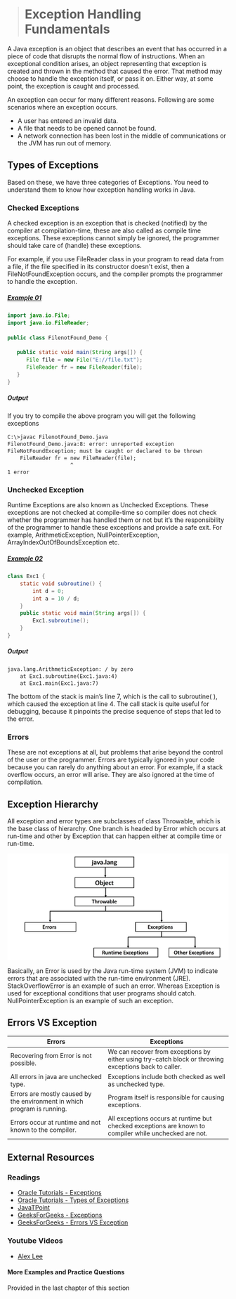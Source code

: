 ># Exception Handling Fundamentals

A Java exception is an object that describes an event that has occurred in a piece of code that disrupts the normal flow of instructions. When an exceptional condition arises, an object representing that exception is created and thrown in the method that caused the error. That method may choose to handle the exception itself, or pass it on. Either way, at some point, the exception is caught and processed.

An exception can occur for many different reasons. Following are some scenarios where an exception occurs.
* A user has entered an invalid data.
* A file that needs to be opened cannot be found.
* A network connection has been lost in the middle of communications or the JVM has run out of memory.

## Types of Exceptions

Based on these, we have three categories of Exceptions. You need to understand them to know how exception handling works in Java.

### Checked Exceptions

A checked exception is an exception that is checked (notified) by the compiler at compilation-time, these are also called as compile time exceptions. These exceptions cannot simply be ignored, the programmer should take care of (handle) these exceptions.

For example, if you use FileReader class in your program to read data from a file, if the file specified in its constructor doesn't exist, then a FileNotFoundException occurs, and the compiler prompts the programmer to handle the exception.

##### [Example 01](../20-Examples/13-Exception-Handling/01-Exception-Handling-Fundamentals/Example-01/)

```java
import java.io.File;
import java.io.FileReader;

public class FilenotFound_Demo {

   public static void main(String args[]) {		
      File file = new File("E://file.txt");
      FileReader fr = new FileReader(file); 
   }
}
```

##### Output
If you try to compile the above program you will get the following exceptions


    C:\>javac FilenotFound_Demo.java
    FilenotFound_Demo.java:8: error: unreported exception FileNotFoundException; must be caught or declared to be thrown
        FileReader fr = new FileReader(file);
                        ^
    1 error


### Unchecked Exception

Runtime Exceptions are also known as Unchecked Exceptions. These exceptions are not checked at compile-time so compiler does not check whether the programmer has handled them or not but it’s the responsibility of the programmer to handle these exceptions and provide a safe exit. For example, ArithmeticException, NullPointerException, ArrayIndexOutOfBoundsException etc.

##### [Example 02](../20-Examples/13-Exception-Handling/01-Exception-Handling-Fundamentals/Example-02/)

```java
class Exc1 {
    static void subroutine() {
        int d = 0;
        int a = 10 / d;
    }
    public static void main(String args[]) {
        Exc1.subroutine();
    }
}
```

##### Output

    java.lang.ArithmeticException: / by zero
        at Exc1.subroutine(Exc1.java:4)
        at Exc1.main(Exc1.java:7)


The bottom of the stack is main’s line 7, which is the call to subroutine( ), which caused the exception at line 4. The call stack is quite useful for debugging, because it pinpoints the precise sequence of steps that led to the error.


### Errors
These are not exceptions at all, but problems that arise beyond the control of the user or the programmer. Errors are typically ignored in your code because you can rarely do anything about an error. For example, if a stack overflow occurs, an error will arise. They are also ignored at the time of compilation.

## Exception Hierarchy
All exception and error types are subclasses of class Throwable, which is the base class of hierarchy. One branch is headed by Error which occurs at run-time and other by Exception that can happen either at compile time or run-time.

![Exception Hierarchy](images/hierarchy.PNG)

Basically, an Error is used by the Java run-time system (JVM) to indicate errors that are associated with the run-time environment (JRE). StackOverflowError is an example of such an error. Whereas Exception is used for exceptional conditions that user programs should catch. NullPointerException is an example of such an exception.

## Errors VS Exception

|Errors|Exceptions|
|------|----------|
|Recovering from Error is not possible.|We can recover from exceptions by either using try-catch block or throwing exceptions back to caller.|
|All errors in java are unchecked type.|Exceptions include both checked as well as unchecked type.|
|Errors are mostly caused by the environment in which program is running.|Program itself is responsible for causing exceptions.|
|Errors occur at runtime and not known to the compiler.|All exceptions occurs at runtime but checked exceptions are known to compiler while unchecked are not.|


## External Resources

### Readings

* [Oracle Tutorials - Exceptions](https://docs.oracle.com/javase/tutorial/essential/exceptions/definition.html)
* [Oracle Tutorials - Types of Exceptions](https://docs.oracle.com/javase/tutorial/essential/exceptions/catchOrDeclare.html)
* [JavaTPoint](https://www.javatpoint.com/exception-handling-in-java)
* [GeeksForGeeks - Exceptions](https://www.geeksforgeeks.org/exceptions-in-java/)
* [GeeksForGeeks - Errors VS Exception](https://www.geeksforgeeks.org/errors-v-s-exceptions-in-java/)

### Youtube Videos

* [Alex Lee](https://www.youtube.com/watch?v=xNVlq9IEBEg&list=PL59LTecnGM1Mg6I4i_KbS0w5bPcDjl7oz&index=10)

#### More Examples and Practice Questions

Provided in the last chapter of this section